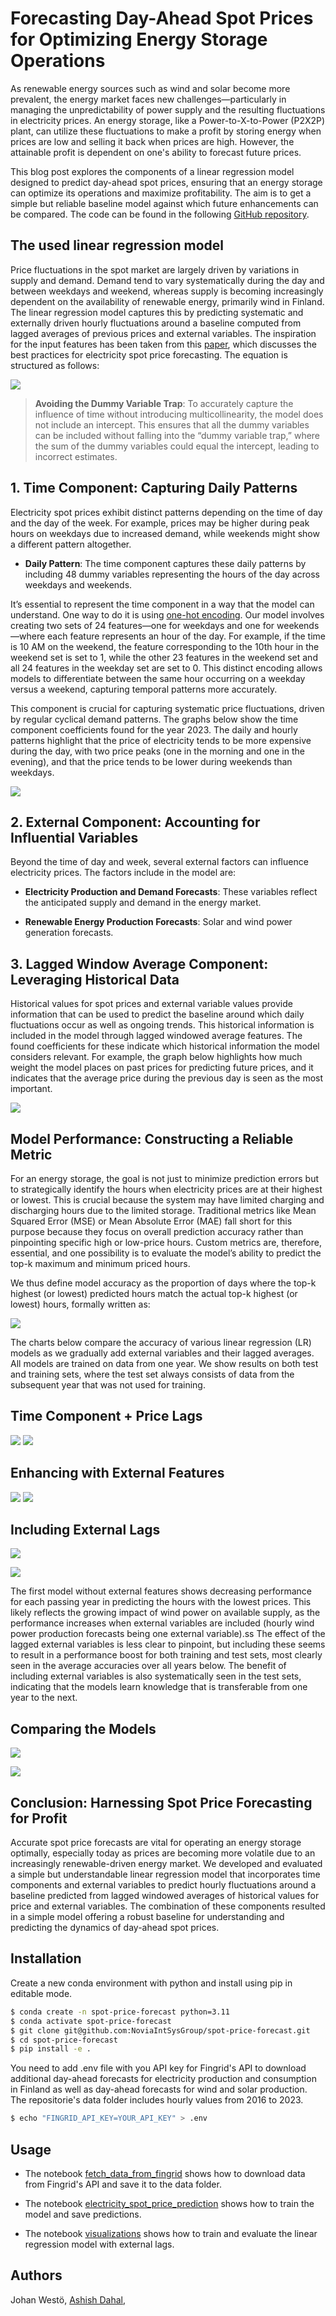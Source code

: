 # **Forecasting Day-Ahead Spot Prices for Optimizing Energy Storage Operations**
As renewable energy sources such as wind and solar become more prevalent, the energy market faces new challenges—particularly in managing the unpredictability of power supply and the resulting fluctuations in electricity prices. An energy storage, like a Power-to-X-to-Power (P2X2P) plant, can utilize these fluctuations to make a profit by storing energy when prices are low and selling it back when prices are high. However, the attainable profit is dependent on one's ability to forecast future prices.

This blog post explores the components of a linear regression model designed to predict day-ahead spot prices, ensuring that an energy storage can optimize its operations and maximize profitability. The aim is to get a simple but reliable baseline model against which future enhancements can be compared. The code can be found in the following [GitHub repository](https://github.com/NoviaIntSysGroup/spot-price-forecast/).

## The used linear regression model

Price fluctuations in the spot market are largely driven by variations in supply and demand. Demand tend to vary systematically during the day and between weekdays and weekend, whereas supply is becoming increasingly dependent on the availability of renewable energy, primarily wind in Finland. The linear regression model captures this by predicting systematic and externally driven hourly fluctuations around a baseline computed from lagged averages of previous prices and external variables. The inspiration for the input features has been taken from this [paper](https://www.sciencedirect.com/science/article/pii/S0306261921004529), which discusses the best practices for electricity spot price forecasting. The equation is structured as follows:

![](images\model_equation.png)

> **Avoiding the Dummy Variable Trap**: To accurately capture the influence of time without introducing multicollinearity, the model does not include an intercept. This ensures that all the dummy variables can be included without falling into the “dummy variable trap,” where the sum of the dummy variables could equal the intercept, leading to incorrect estimates.

## **1\. Time Component: Capturing Daily Patterns**

Electricity spot prices exhibit distinct patterns depending on the time of day and the day of the week. For example, prices may be higher during peak hours on weekdays due to increased demand, while weekends might show a different pattern altogether.

- **Daily Pattern**: The time component captures these daily patterns by including 48 dummy variables representing the hours of the day across weekdays and weekends.

It’s essential to represent the time component in a way that the model can understand. One way to do it is using [one-hot encoding](https://www.researchgate.net/profile/Jamell-Samuels/publication/377159812_One-Hot_Encoding_and_Two-Hot_Encoding_An_Introduction/links/6597e5c90bb2c7472b35fbb5/One-Hot-Encoding-and-Two-Hot-Encoding-An-Introduction.pdf). Our model involves creating two sets of 24 features—one for weekdays and one for weekends—where each feature represents an hour of the day. For example, if the time is 10 AM on the weekend, the feature corresponding to the 10th hour in the weekend set is set to 1, while the other 23 features in the weekend set and all 24 features in the weekday set are set to 0. This distinct encoding allows models to differentiate between the same hour occurring on a weekday versus a weekend, capturing temporal patterns more accurately.

This component is crucial for capturing systematic price fluctuations, driven by regular cyclical demand patterns. The graphs below show the time component coefficients found for the year 2023. The daily and hourly patterns highlight that the price of electricity tends to be more expensive during the day, with two price peaks (one in the morning and one in the evening), and that the price tends to be lower during weekends than weekdays.

![](images/coefficients_for_time_features_for_2023.png)

## **2\. External Component: Accounting for Influential Variables**

Beyond the time of day and week, several external factors can influence electricity prices. The factors include in the model are:

- **Electricity Production and Demand Forecasts**: These variables reflect the anticipated supply and demand in the energy market.

- **Renewable Energy Production Forecasts**: Solar and wind power generation forecasts.

## **3\. Lagged Window Average Component: Leveraging Historical Data**

Historical values for spot prices and external variable values provide information that can be used to predict the baseline around which daily fluctuations occur as well as ongoing trends. This historical information is included in the model through lagged windowed average features. The found coefficients for these indicate which historical information the model considers relevant. For example, the graph below highlights how much weight the model places on past prices for predicting future prices, and it indicates that the average price during the previous day is seen as the most important.

![](images/coefficients_for_y_lag_features_in_2023.png)

## **Model Performance: Constructing a Reliable Metric**

For an energy storage, the goal is not just to minimize prediction errors but to strategically identify the hours when electricity prices are at their highest or lowest. This is crucial because the system may have limited charging and discharging hours due to the limited storage. Traditional metrics like Mean Squared Error (MSE) or Mean Absolute Error (MAE) fall short for this purpose because they focus on overall prediction accuracy rather than pinpointing specific high or low-price hours. Custom metrics are, therefore, essential, and one possibility is to evaluate the model’s ability to predict the top-k maximum and minimum priced hours.

We thus define model accuracy as the proportion of days where the top-k highest (or lowest) predicted hours match the actual top-k highest (or lowest) hours, formally written as:

![](images/custom_metric.png)

The charts below compare the accuracy of various linear regression (LR) models as we gradually add external variables and their lagged averages. All models are trained on data from one year. We show results on both test and training sets, where the test set always consists of data from the subsequent year that was not used for training.

## **Time Component + Price Lags**

![](images\accuracy_of_top_k_hour_predictions__time___price_lags__train_.png)
![](images\accuracy_of_top_k_hour_predictions__time___price_lags__test_.png)


## **Enhancing with External Features**

![](images\accuracy_of_top_k_hour_predictions__time___price_lags___external_features__train_.png)
![](images\accuracy_of_top_k_hour_predictions__time___price_lags___external_features__test_.png)

## **Including External Lags**

![](images\accuracy_of_top_k_hour_predictions__time___price_lags___external_features___external_lags__train_.png)

![](images\accuracy_of_top_k_hour_predictions__time___price_lags___external_features___external_lags__test_.png)

The first model without external features shows decreasing performance for each passing year in predicting the hours with the lowest prices. This likely reflects the growing impact of wind power on available supply, as the performance increases when external variables are included (hourly wind power production forecasts being one external variable).ss The effect of the lagged external variables is less clear to pinpoint, but including these seems to result in a performance boost for both training and test sets, most clearly seen in the average accuracies over all years below. The benefit of including external variables is also systematically seen in the test sets, indicating that the models learn knowledge that is transferable from one year to the next.

## **Comparing the Models**

![](images\overall_prediction_accuracy_comparison_across_models__train_.png)

![](images\overall_prediction_accuracy_comparison_across_models__test_.png)

## **Conclusion: Harnessing Spot Price Forecasting for Profit**

Accurate spot price forecasts are vital for operating an energy storage optimally, especially today as prices are becoming more volatile due to an increasingly renewable-driven energy market. We developed and evaluated a simple but understandable linear regression model that incorporates time components and external variables to predict hourly fluctuations around a baseline predicted from lagged windowed averages of historical values for price and external variables. The combination of these components resulted in a simple model offering a robust baseline for understanding and predicting the dynamics of day-ahead spot prices.

## Installation

Create a new conda environment with python and install using pip in editable mode.
```bash
$ conda create -n spot-price-forecast python=3.11
$ conda activate spot-price-forecast
$ git clone git@github.com:NoviaIntSysGroup/spot-price-forecast.git
$ cd spot-price-forecast
$ pip install -e .
```

You need to add .env file with you API key for Fingrid's API to download additional day-ahead forecasts for electricity production and consumption in Finland as well as day-ahead forecasts for wind and solar production. The repositorie's data folder includes hourly values from 2016 to 2023.
```bash
$ echo "FINGRID_API_KEY=YOUR_API_KEY" > .env
```

## Usage

* The notebook [fetch_data_from_fingrid](notebooks/fetch_data_from_fingrid.ipynb) shows how to download data from Fingrid's API and save it to the data folder. 

* The notebook [electricity_spot_price_prediction](notebooks\electricity_spot_price_prediction.ipynb) shows how to train the model and save predictions.

* The notebook [visualizations](notebooks\visualizations.ipynb) shows how to train and evaluate the linear regression model with external lags.


## Authors

Johan Westö, [Ashish Dahal](https://www.linkedin.com/in/adahal/), 
